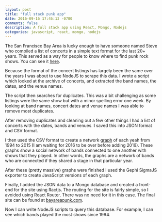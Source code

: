 ```yaml
---
layout: post
title: "full stack punk app"
date: 2016-09-16 17:46:13 -0700
comments: false
description: A full stack app using React, Mongo, Nodejs
categories: javascript, react, mongo, nodejs
---
```


The San Francisco Bay Area is lucky enough to have someone named Steve who compiled a list of concerts in a simple text format for the last 20+ years. This served as a way for people to know where to find punk rock shows. You can see it <a href="http://jon.luini.com/thelist/thelist.txt">here</a>.

Because the format of the concert listings has largely been the same over the years I was about to use NodeJS to scrape this data. I wrote a script which looked at the archive of concerts, and extracted the band names, the dates, and the venue names. 

The script then searches for duplicates. This was a bit challenging as some listings were the same show but with a minor spelling error one week. By looking at band names, concert dates and venue names I was able to remove most duplicates. 

After removing duplicates and cleaning out a few other things I had a list of concerts with the dates, bands and venues. I saved this into JSON format and CSV format. 

I then used the CSV format to create a network <a href="http://bayareapunk.com/graphs/">graph</a> of each yeah from 1994 to 2015 (I am waiting for 2016 to be over before adding 2016). These graphs show a social network of bands connected to one another with shows that they played. In other words, the graphs are a network of bands who are connected if they shared a stage in that particular year.

After these (pretty massive) graphs were finished I used the Gephi SigmaJS exporter to create JavaScript versions of each graph.

Finally, I added the JSON data to a Mongo database and created a front-end for the site using Ractjs. The routing for the site is fairly simple, so I avoided using React Router. There was no need for it in this case. The final site can be found at <a href="http://bayareapunk.com">bayareapunk.com</a>.

Now I can write NodeJS scripts to query this database. For example, I can see which bands played the most shows since 1994.
